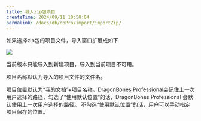 ```yaml
---
title: 导入zip包项目
createTime: 2024/09/11 10:50:04
permalink: /docs/db/dbPro/import/importZip/
---
```


如果选择zip包的项目文件，导入窗口扩展成如下

![](5576b9b8f0ad9.png)

当前版本只能导入到新建项目，导入到当前项目不可用。

项目名称默认为导入的项目文件的文件名。

项目位置默认为“我的文档”+项目名称。DragonBones Professional会记住上一次用户选择的路径，勾选了“使用默认位置”的话，DragonBones Professional 会默认使用上一次用户选择的路径。 不勾选“使用默认位置“的话，用户可以手动指定项目保存的位置。



